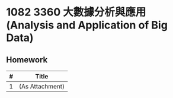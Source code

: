 # 1082 3360 大數據分析與應用 (Analysis and Application of Big Data)
## Homework

| #    | Title           |
| ---- | --------------- |
| 1    | (As Attachment) |

